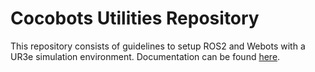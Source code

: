# Cocobots Utilities Repository

This repository consists of guidelines to setup ROS2 and Webots with a UR3e simulation environment. Documentation can be found [here](https://github.com/ccbts/084_ccbts_utils/wiki). 

<!-- 
This repository consists of guidelines to setup ROS2 and Webots with a UR3e simulation environment. Documentation can be found here.

## System requirements

It is highly recommended to run Webots on a supported [GPU](https://www.cyberbotics.com/doc/guide/system-requirements), however, it can also work without a graphics card.
For this, make sure you have, or update to the latest GPU drives from [here](https://www.nvidia.com/download/index.aspx), and that your system has at least **OpenGL 3.3**.

The following operating systems are supported:
* Linux (preferred) 
* Windows through Windows Subsystem for Linux (WSL). To install WSL, follow these [guidelines](https://docs.microsoft.com/en-us/windows/wsl/install). A current limitation is that [nvidia-docker2](https://docs.nvidia.com/cuda/wsl-user-guide/index.html#known-limitations-for-linux-cuda-apps) for WSL is still under development and for that reason ROS2 and Webots can only be installed through docker without GPU support. For a GPU system a bash script will be provided instead of docker. 
* Mac (it doesn't work on some Macs due to limited support of OpenGL) -->




<!-- *************************************
## Dependencies
* For WSL, install [Docker](https://docs.docker.com/get-docker/) 

## [Optionally] Configure WSL2 through Visual Studio Code
1. Download and install [Visual Studio -->

<!-- 
* **I. ROS2 Foxy - Webots on Ubuntu or Mac (with or without GPU)**
* **II. ROS2 Foxy - Webots on WSL (with or without GPU)**

Follow the one suitable for your System: -->


<!-- </details> -->
<!-- 
## I. ROS2 Foxy - Webots on Ubuntu or Mac (with or without GPU)

A ROS2 Foxy (docker) setup with all the required dependencies for this project (and it will be updated on the go), coupled with Webots simulator R2022a in a Ubuntu 20.04 environment. The setup may work with or without GPU (follow the corresponding guidelines).  -->

<!-- <details>
  <summary>Click to expand!</summary>
  
## II. ROS2 + Webots on NVidia docker -->
<!-- 
### Prerequisites

These tools will be installed in step 3. Ignore it if they are already installed 

* [docker](https://docs.docker.com/engine/install/ubuntu/) (and make sure is running)
* [docker-compose](https://docs.docker.com/compose/install/)
* [docker-nvidia2](https://docs.nvidia.com/datacenter/cloud-native/container-toolkit/install-guide.html) if on a **GPU-accelerated system**
* Xserver
  * For Mac: eg [XQuartz](https://www.xquartz.org/). To install and configure it, follow this [tutorial](https://affolter.net/running-a-docker-container-with-gui-on-mac-os/)
  * For Ubuntu (WSL):
  ```
  xhost +local:*
  Or xhost +local:docker (for docker)
  ```


### Installation

1. Open a terminal, navigate in the 'home' directory, and create a folder to store the dockerfile, eg "cocobots". 
```
mkdir -p cocobots
chown -R $USER:$USER /home/$USER/cocobots
cd cocobots
```
2. Git clone the [cocobots repository](https://github.com/ccbts/084_ccbts_utils) in the root of your workspace folder (cocobots):
```
git clone https://github.com/ccbts/084_ccbts_utils.git
```
3. Install the dependencies
* For Ubuntu with GPU:
  ```
  chmod +x ./084_ccbts_utils/webots_ros2/setup_project_ubuntu_gpu.sh;
  sudo bash ./084_ccbts_utils/webots_ros2/setup_project_ubuntu_gpu.sh
  ```
* For Ubuntu without GPU:
  ```
  chmod +x ./084_ccbts_utils/webots_ros2/setup_project_ubuntu_nogpu.sh
  sudo bash ./084_ccbts_utils/webots_ros2/setup_project_ubuntu_nogpu.sh
  ```
* For Mac:
  ```
  chmod +x ./084_ccbts_utils/webots_ros2/setup_project_mac.sh;
  /bin/bash ./084_ccbts_utils/webots_ros2/setup_project_mac.sh
  ```
4. Add the user to the sudo group:
```
sudo groupadd docker
sudo usermod -aG docker $USER
newgrp docker
```
5. Build the docker (May need "sudo"):
* With GPU:
  ```
  docker-compose -f 084_ccbts_utils/webots_ros2/compose-ubuntu.yaml build
  ```
* Without GPU:
  ```
  docker-compose -f 084_ccbts_utils/webots_ros2/compose-ubuntu-nogpu.yaml build
  ```
6. Run the docker (May need "sudo"). Remember you may need to run **xhost +local:docker** every time you run this command:
* If there is GPU on the system:
  ```
  docker run --gpus=all -it -e DISPLAY -v /tmp/.X11-unix:/tmp/.X11-unix:rw -p 50001-50003:50001-50003 -p 29999:29999 --net=host --device-cgroup-rule='c 189:* rmw' ros2_webots
  ```
* Otherwise:
  ```
  docker run --rm -it --user=root -e DISPLAY -e TERM   -e QT_X11_NO_MITSHM=1  -v /tmp/.X11-unix:/tmp/.X11-unix   -v /etc/localtime:/etc/localtime:ro  -p 50001-50003:50001-50003 -p 29999:29999 --net=host --device-cgroup-rule='c 189:* rmw' ros2_webots
  ```
7. By now, you already set up and can interact with ROS2 and Webots in docker. If you also want to clone the cocobots repositories, then follow the rest of the instructions inside the container. Remember to source everytime you open a new terminal. First we have to [create a new ssh code](https://docs.github.com/en/authentication/connecting-to-github-with-ssh/adding-a-new-ssh-key-to-your-github-account) to clone the repositories of the project:
```
ssh-keygen -t ed25519 -C ""
eval "$(ssh-agent -s)"
ssh-add /root/.ssh/id_ed25519
cat /root/.ssh/id_ed25519.pub
# Then select and copy the contents of the id_ed25519.pub file displayed in the terminal to your clipboard
# Go to your account in Github > Settings > SSH and GPG keys > New SSH key > Add a title (eg Docker) 
# > Paste in the "Key field" > Add SSH key > Type your password if prompted
ssh-keygen -F github.com || ssh-keyscan github.com >>/root/.ssh/known_hosts
```
8. Install the required dependencies (OAK D Lite and UR drivers and Cocobots specific repos):
```
./cocobots_ws/install_dependencies.sh 
```
9. To launch the simulation, run this command, otherwise, to control the UR from ROS2, move to step 8 to install the drivers:
```
ros2 launch ccbts_webots ccbts_webots_launch.py
``` -->

<!-- 
***************************
10. Create the connection between the PC and the robot. Connect the PC with the ethernet cable of the UR. Then open Network Settings and create a new Wired (Ethernet) connection with these settings. You may want to name this new connection UR or something similar:
```
IPv4
Manual
Address: 192.168.1.101
Netmask: 255.255.255.0
Gateway: 192.168.1.1
``` -->

<!-- 
10. Replace "{{SERVER_IP_REPLACE}}" of the file ur_driver_ws/src/Universal_Robots_ROS2_Driver/ur_robot_driver/resources/ros_control.urscript, to your host IP and run:
```
cd ~/ur_driver_ws
colcon build
source install/setup.bash
cd ../cocobots_ws;
source install/setup.bash
```
11. Make sure that you installed the [required module in the UR robot](https://github.com/UniversalRobots/Universal_Robots_ROS2_Driver/tree/foxy#hardware-setup). To connect to the UR robot, you have to be connected to the same network that the UR is connected to, and identify its IP address (alternatively, you can also establish an ethernet connection). Then run the launch file that starts the robot driver and the controllers:
```
ros2 launch ccbts_bringup ur_control.launch.py ur_type:=ur3e robot_ip:=192.168.0.4 launch_rviz:=true reverse_ip:=[your ip address. Find it with 'ifconfig'] limited:=true
```
12. In the Program tab of the teach pendant of UR, navigate to the URCaps section on the left and add the external control to the robot program by clicking on it. The program can then be executed by pressing the play button. Make sure the robot is turned on. Now you are connected to the robot arm via ROS.
13. Send some goal to the Joint Trajectory Controller by using a demo node from ros2_control_demos package by starting the following command in another terminal:
```
ros2 launch ccbts_bringup test_joint_trajectory_controller.launch.py
```
14. To test the driver with the example MoveIt-setup, first start the controllers with the command at [11] then start MoveIt.
```
# Open a new terminal and see running containers
docker ps
# Identify the container ID of ros2_webots, and connect to it
docker start -i [container id]
ros2 launch ccbts_bringup ur_moveit.launch.py ur_type:=ur3e robot_ip:=192.168.0.4 launch_rviz:=true reverse_ip:=[your ip address. Find it with 'ifconfig']
```
For fake hardware:
```
ros2 launch ccbts_bringup ur_control.launch.py ur_type:=ur3e robot_ip:=yyy.yyy.yyy.yyy use_fake_hardware:=true launch_rviz:=false
ros2 launch ccbts_bringup ur_moveit.launch.py ur_type:=ur3e robot_ip:="xxx.xxx" use_fake_hardware:=true launch_rviz:=true
```
15. After you start the drivers (and moveit interface)
16. To save the current state of the docker and be able to use it again
```
# Open a new terminal and see running containers
docker ps
# Identify the container ID of ros2_webots, and save its state
docker commit [container id] [container new name, eg ros2_webots_ur]
```

### Tips
* To be able to edit code from within the container, run the container from a terminal:
```
docker run --gpus=all -it -e DISPLAY -v /tmp/.X11-unix:/tmp/.X11-unix:rw ros2_webots
```
Open VSCode, download the 'Remote - Containers' extension, click on the green bottom-left button, select 'Attach to running container' and choose the running container



## II. ROS2 Foxy - Webots on WSL (with or without GPU)

A ROS2 Foxy setup with all the required dependencies for this project (and it will be updated on the go), coupled with Webots simulator R2022a in a WSL environment. 
The setup may work with or without GPU (follow the corresponding guidelines).  -->

<!-- <details>
  <summary>Click to expand!</summary>
  
## II. ROS2 + Webots on NVidia docker -->
<!-- 
### Prerequisites -->

<!-- *
******************************************
 [docker](https://docs.docker.com/engine/install/ubuntu/) (and make sure is running)
* [docker-compose](https://docs.docker.com/compose/install/)
* For WSL: [docker-nvidia2](https://docs.nvidia.com/cuda/wsl-user-guide/index.html) -->

<!-- 
The nvidia-docker2 for WSL currently does not support OpenGL applications like Webots, thus, it cannot be installed through a docker. For that reason, a bash script (step 3) will be used instead, or ignore that step if already these tools are installed:

* [ROS2 Foxy](https://docs.ros.org/en/foxy/Installation/Ubuntu-Install-Debians.html)
* [Webots](https://cyberbotics.com/doc/guide/installation-procedure#installation-on-windows). Webots cannot run as GPU accelerated in WSL, so it is recommended to install Webots natively in Windows, following the official installation instructions, and then create a symlink (shortcut) to the executable file, as is described in step 5.
* Xserver running, eg [VcXsrvs](https://sourceforge.net/projects/vcxsrv/). To configure it, follow this [tutorial](https://techcommunity.microsoft.com/t5/windows-dev-appconsult/running-wsl-gui-apps-on-windows-10/ba-p/1493242). 
* WSL2 with Ubuntu 20.04 installed


### Installation

1. After you install Webots from the [official site](https://cyberbotics.com/doc/guide/installation-procedure#installation-on-windows) open a WSL terminal and create a symlink (shortcut) of the Webots executable in a WSL directory, here will be /usr/local/bin/webots:
```
sudo ln -s /mnt/c/Program\ Files/Webots/msys64/mingw64/bin/webotsw.exe /usr/local/bin/webots
```
If Webots is installed in another directory other than Program Files, then change accordingly the above command. Also, you can create the symlink in another directory, but then make sure to include that directory in the PATH variable.
2. Navigate in the 'home' directory, and create a folder "cocobots_ws". This will be your workspace directory

```
mkdir -p cocobots_ws/src
chown -R $USER:$USER /home/$USER/cocobots_ws
cd cocobots_ws 
```
3. Git clone the [cocobots repository](https://github.com/ccbts/084_ccbts_utils) in the root of your workspace folder (cocobots_ws):
```
git clone https://github.com/ccbts/084_ccbts_utils.git
```
4. Install the dependencies
```
chmod +x ./084_ccbts_utils/webots_ros2/setup_project_wsl.sh;
sudo bash ./084_ccbts_utils/webots_ros2/setup_project_wsl.sh
```
5. Create the workspace in the cocobots_ws directory and source the workspace (and do it every time you open a new terminal):
```
colcon build
source install/setup.bash
```
6. By now, you already set up and can interact with ROS2 and Webots in docker. If you also want to clone the cocobots repositories, then follow the rest of the instructions. Remember to source everytime you open a new terminal. First we have to [create a new ssh code](https://docs.github.com/en/authentication/connecting-to-github-with-ssh/adding-a-new-ssh-key-to-your-github-account) to clone the repositories of the project:
```
ssh-keygen -t ed25519 -C ""
eval "$(ssh-agent -s)"
ssh-add /root/.ssh/id_ed25519
cat /root/.ssh/id_ed25519.pub
# Then select and copy the contents of the id_ed25519.pub file displayed in the terminal to your clipboard
# Go to your account in Github > Settings > SSH and GPG keys > New SSH key > Add a title (eg WSL) 
# > Paste in the "Key field" > Add SSH key > Type your password if prompted
ssh-keygen -F github.com || ssh-keyscan github.com >>/root/.ssh/known_hosts
```
7. Install the required dependencies (OAK D Lite and UR drivers and Cocobots specific repos):
```
./cocobots_ws/install_dependencies.sh 
```
8. Configure the Xserver. For VcXsrv (XLaunch), the configuration is Multiple Windows > Start no client > Check everything apart from "Native opengl" > Finish. To avoid having to export the DISPLAY every time that WSL is launched, you can include the command at the end of the /etc/bash.bashrc file:
```
echo "export DISPLAY="`grep nameserver /etc/resolv.conf | sed 's/nameserver //'`:0" >> /home/$USER/.bashrc
```
If webots still don't open even after the installation, then run 
```
echo "export DISPLAY=$(grep nameserver /etc/resolv.conf | awk '{print $2}'):0.0" >> /home/$USER/.bashrc
```
9. To launch the simulation, run this command, otherwise, to control the UR from ROS2, move to step 10 to install the drivers:
```
ros2 launch ccbts_webots ccbts_webots_launch.py
```
10. Replace "{{SERVER_IP_REPLACE}}" of the file ur_driver_ws/src/Universal_Robots_ROS2_Driver/ur_robot_driver/resources/ros_control.urscript, to your host IP and run:
```
cd ~/ur_driver_ws;
colcon build
source install/setup.bash
cd ../cocobots_ws;
source install/setup.bash
```
11. Make sure that you installed the [required module in the UR robot](https://github.com/UniversalRobots/Universal_Robots_ROS2_Driver/tree/foxy#hardware-setup). To connect to the UR robot, you have to be connected to the same network that the UR is connected to, and identify its IP address (alternatively, you can also establish an ethernet connection). Then run the launch file that starts the robot driver and the controllers:
```
ros2 launch ccbts_bringup ur_control.launch.py ur_type:=ur3e robot_ip:=192.168.0.4 launch_rviz:=true reverse_ip:=[your ip address. Find it with 'ifconfig'] limited:=true
```
12. In the Program tab of the teach pendant of UR, navigate to the URCaps section on the left and add the external control to the robot program by clicking on it. The program can then be executed by pressing the play button. Make sure the robot is turned on. Now you are connected to the robot arm via ROS.
13. Send some goal to the Joint Trajectory Controller by using a demo node from ros2_control_demos package by starting the following command in another terminal:
```
ros2 launch ccbts_bringup test_joint_trajectory_controller.launch.py
```
14. To test the driver with the example MoveIt-setup, first start the controllers with the command at [11] then start MoveIt in a new terminal.
```
ros2 launch ccbts_bringup ur_moveit.launch.py ur_type:=ur3e robot_ip:=192.168.0.4 launch_rviz:=true reverse_ip:=[your ip address. Find it with 'ifconfig']
```
For fake hardware:
```
ros2 launch ccbts_bringup ur_control.launch.py ur_type:=ur3e robot_ip:=yyy.yyy.yyy.yyy use_fake_hardware:=true launch_rviz:=false
ros2 launch ccbts_bringup ur_moveit.launch.py ur_type:=ur3e robot_ip:="xxx.xxx" use_fake_hardware:=true launch_rviz:=true
``` -->




<!-- 
**************************************
12. Create the connection between the PC and the robot. Connect the PC with the ethernet cable of the UR. Then open Network Settings and create a new Wired (Ethernet) connection with these settings. You may want to name this new connection UR or something similar:
```
IPv4
Manual
Address: 192.168.1.101
Netmask: 255.255.255.0
Gateway: 192.168.1.1
``` -->

<!-- 
## Webots Tips
* You have to modify the ur3e_environment/ur3e_driver.py to control the UR3e as you want to. An example can be found [here](https://github.com/cyberbotics/webots_ros2/wiki/Example-Universal-Robots) with this [controller](https://github.com/cyberbotics/webots_ros2/blob/master/webots_ros2_universal_robot/webots_ros2_universal_robot/ur5e_controller.py)


## Troubleshooting
1. Error: package not found
  * Make sure to run 'source install/setup.bash'
2. Webots is not opening
  * Make sure DISPLAY had been set correctly by "echo $DISPLAY", and that you have an X server running
  * If it still doesn't work, run:
  ```
  export LIBGL_ALWAYS_INDIRECT=0
  ```
  * Segmentation fault, run this (which will force Webots to run on CPU):
  ```
  export LIBGL_ALWAYS_SOFTWARE=0
  ```
3. Could not load the Qt platform plugin “xcb” … even though it was found
  * Xserver error. Make sure you ran all the steps of the tutorial ([Windows](https://techcommunity.microsoft.com/t5/windows-dev-appconsult/running-wsl-gui-apps-on-windows-10/ba-p/1493242), [Mac](https://affolter.net/running-a-docker-container-with-gui-on-mac-os/)) for setting the Xserver, and that the DISPLAY variable has been set correctly
  * If running on MAC, try this before going through the tutorial
  ```
  socat TCP-LISTEN:6000,reuseaddr,fork UNIX-CLIENT:\"$DISPLAY\"
  ```
  * If running on WSL, try exporting this display:
  ```
  export DISPLAY=$(grep nameserver /etc/resolv.conf | awk '{print $2}'):0.0
  ```
  or this:
  ```
  export DISPLAY=$(route.exe print | grep 0.0.0.0 | head -1 | awk '{print $4}'):0.0
  ```
  * If running on Ubuntu:
  ```
  xhost +local:*
  ```
4. If the GUI tools don’t work (like rviz):
* Try using the environmental variable LIBGL_ALWAYS_INDIRECT:
```
export LIBGL_ALWAYS_INDIRECT=0
```
* ImportError: libQt5Core.so.5: cannot open shared object file: No such file or directory:
```
sudo strip --remove-section=.note.ABI-tag /usr/lib/x86_64-linux-gnu/libQt5Core.so.5
``` -->



<!-- 
TODO
1. Write what it is to be done in Windows, what in WSL
2. Clarify what is for Windows (WSL), what for ubuntu 
3. For presentation, add the structure, workspace, package, favourite commands
Nodes: A node is an executable that uses ROS to communicate with other nodes.
Messages: ROS data type used when subscribing or publishing to a topic.
Topics: Nodes can publish messages to a topic, as well as subscribe to a topic to receive messages.
Packages: A way to organize software in ROS. A package can contain nodes, message definitions, libraries, datasets etc.

4. Check it out https://www.logic2020.com/insight/tactical/wsl-docker-gpu-enabled-nvidia
Try Run the nvidia/cudagl and then install webots inside locally
Or use the previous docker and change the paths?

sudo apt install ros-foxy-moveit
in cocobots_ws:

git clone -b foxy https://github.com/UniversalRobots/Universal_Robots_ROS2_Driver.git src/ccbts_ur_driver
vcs import src --skip-existing --input src/ccbts_ur_driver/Universal_Robots_ROS2_Driver.repos
rosdep install --ignore-src --from-paths src -y -r
colcon build --cmake-args -DCMAKE_BUILD_TYPE=Release
source install/setup.bash

vcs import src --skip-existing --input src/ccbts_ur_driver/MoveIt_Support.repos
vcs import src --skip-existing --input src/moveit2/moveit2.repos
rosdep install --ignore-src --from-paths src -y -r
colcon build --cmake-args -DCMAKE_BUILD_TYPE=Release
source install/setup.bash

-->